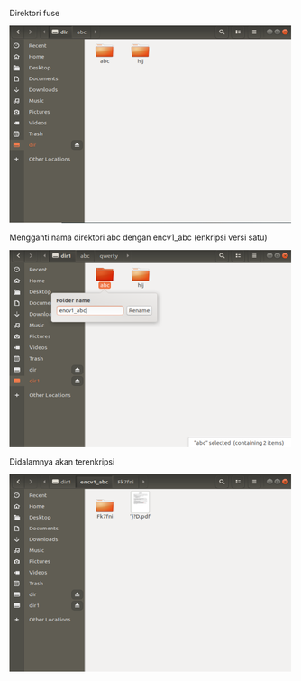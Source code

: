 
Direktori fuse

<img src="https://github.com/hrswcksono/SoalShiftSISOP20_modul4_A02/blob/master/gambar/1.png" width="500" height="350">

Mengganti nama direktori abc dengan encv1_abc (enkripsi versi satu)

<img src="https://github.com/hrswcksono/SoalShiftSISOP20_modul4_A02/blob/master/gambar/Screenshot_1.png" width="500" height="350">

Didalamnya akan terenkripsi

<img src="https://github.com/hrswcksono/SoalShiftSISOP20_modul4_A02/blob/master/gambar/Screenshot_2.png" width="500" height="350">
